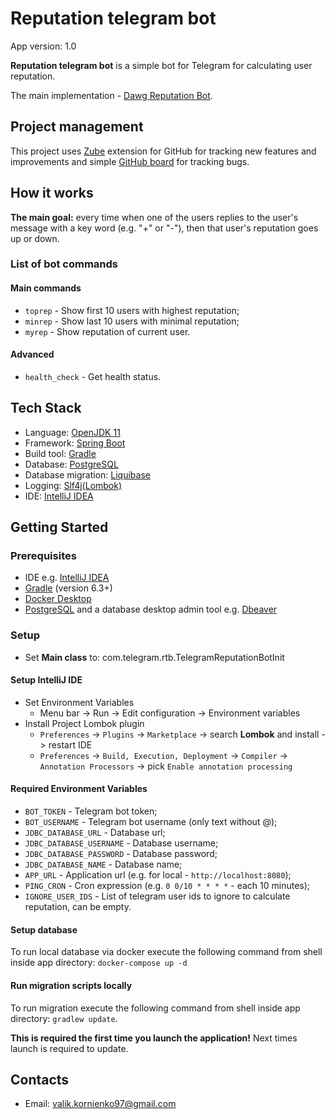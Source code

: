 # Reputation telegram bot

App version: 1.0

**Reputation telegram bot** is a simple bot for Telegram for calculating user reputation.

The main implementation - [Dawg Reputation Bot](https://t.me/dawgReputationBot).

## Project management

This project uses [Zube](https://github.com/marketplace/zube) extension for GitHub for tracking new features and improvements
and simple [GitHub board](https://github.com/W-Larsen/reputation-telegram-bot/projects/1) for tracking bugs.

## How it works

**The main goal:** every time when one of the users replies to the user's message with a key word (e.g. "+" or "-"), then that user's reputation goes up or down.

### List of bot commands 

#### Main commands

* ``toprep`` - Show first 10 users with highest reputation;
* ``minrep`` - Show last 10 users with minimal reputation;
* ``myrep`` - Show reputation of current user.

#### Advanced
* ``health_check`` - Get health status.

## Tech Stack

* Language: [OpenJDK 11](https://adoptopenjdk.net/)
* Framework: [Spring Boot](https://spring.io/projects/spring-boot)
* Build tool: [Gradle](https://gradle.org/)
* Database: [PostgreSQL](https://www.postgresql.org/)
* Database migration: [Liquibase](https://www.liquibase.org/)
* Logging: [Slf4j(Lombok)](https://projectlombok.org/api/lombok/extern/slf4j/Slf4j.html)
* IDE: [IntelliJ IDEA](https://www.jetbrains.com/idea/)

## Getting Started 

### Prerequisites

* IDE e.g. [IntelliJ IDEA](https://www.jetbrains.com/idea/)
* [Gradle](https://gradle.org/install/) (version 6.3+)
* [Docker Desktop](https://www.docker.com/products/docker-desktop)
* [PostgreSQL](https://www.postgresql.org/download/) and a database desktop admin tool e.g. [Dbeaver](https://dbeaver.io/)

### Setup

* Set **Main class** to: com.telegram.rtb.TelegramReputationBotInit

#### Setup IntelliJ IDE

* Set Environment Variables
  * Menu bar -> Run -> Edit configuration -> Environment variables
* Install Project Lombok plugin
  * `Preferences` -> `Plugins` -> `Marketplace` -> search **Lombok** and install -> restart IDE
  * `Preferences` -> `Build, Execution, Deployment` -> `Compiler` -> `Annotation Processors` -> pick `Enable annotation processing`

#### Required Environment Variables
* ``BOT_TOKEN`` - Telegram bot token;
* ``BOT_USERNAME`` - Telegram bot username (only text without @);
* ``JDBC_DATABASE_URL`` - Database url;
* ``JDBC_DATABASE_USERNAME`` - Database username;
* ``JDBC_DATABASE_PASSWORD`` - Database password;
* ``JDBC_DATABASE_NAME`` - Database name;
* ``APP_URL`` - Application url (e.g. for local - ``http://localhost:8080``);
* ``PING_CRON`` - Cron expression (e.g. ``0 0/10 * * * *`` - each 10 minutes);
* ``IGNORE_USER_IDS`` - List of telegram user ids to ignore to calculate reputation, can be empty.

#### Setup database 

To run local database via docker execute the following command from shell inside app directory: ``docker-compose up -d``

#### Run migration scripts locally

To run migration execute the following command from shell inside app directory: ``gradlew update``.

**This is required the first time you launch the application!** Next times launch is required to update.

## Contacts

* Email: valik.kornienko97@gmail.com 
